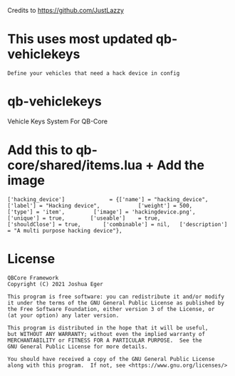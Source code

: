 Credits to https://github.com/JustLazzy
 

# This uses most updated qb-vehiclekeys 
    Define your vehicles that need a hack device in config




# qb-vehiclekeys
Vehicle Keys System For QB-Core

# Add this to qb-core/shared/items.lua + Add the image

	['hacking_device']              = {['name'] = "hacking_device",                    ['label'] = "Hacking device",            ['weight'] = 500,        ['type'] = 'item',         ['image'] = 'hackingdevice.png',            ['unique'] = true,        ['useable']    = true,        ['shouldClose'] = true,       ['combinable'] = nil,   ['description'] = "A multi purpose hacking device"},


# License

    QBCore Framework
    Copyright (C) 2021 Joshua Eger

    This program is free software: you can redistribute it and/or modify
    it under the terms of the GNU General Public License as published by
    the Free Software Foundation, either version 3 of the License, or
    (at your option) any later version.

    This program is distributed in the hope that it will be useful,
    but WITHOUT ANY WARRANTY; without even the implied warranty of
    MERCHANTABILITY or FITNESS FOR A PARTICULAR PURPOSE.  See the
    GNU General Public License for more details.

    You should have received a copy of the GNU General Public License
    along with this program.  If not, see <https://www.gnu.org/licenses/>
